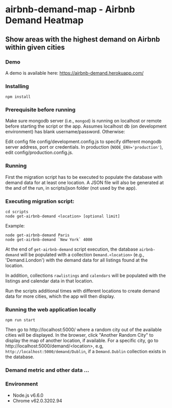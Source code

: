 # airbnb-demand-map - Airbnb Demand Heatmap
## Show areas with the highest demand on Airbnb within given cities


### Demo 
A demo is available here: https://airbnb-demand.herokuapp.com/


### Installing
```
npm install
```

### Prerequisite before running
Make sure mongodb server (i.e., `mongod`) is running on localhost or remote before starting the script or the app.
Assumes localhost db (on development environment) has blank username/password. Otherwise:

Edit config file config/development.config.js to specify different mongodb server address, port or credentials. 
In production (`NODE_ENV='production'`), edit config/production.config.js. 


### Running 

First the migration script has to be executed to populate the database with demand data for at least one location. A JSON file will also be generated at the and of the run, in scripts/json folder (not used by the app).

### Executing migration script:
```
cd scripts
node get-airbnb-demand <location> [optional limit]
```

Example:
```
node get-airbnb-demand Paris
node get-airbnb-demand `New York` 4000
```

At the end of `get-airbnb-demand` script execution, the database `airbnb-demand` will be populated with a collection `Demand.<location>` (e.g., 'Demand.London') with the demand data for all listings found at the location. 

In addition, collections `rawlistings` and `calendars` will be populated with the listings and calendar data in that location. 

Run the scripts additional times with different locations to create demand data for more cities, which the app will then display.


### Running the web application locally
``npm run start
``

Then go to http://localhost:5000/ where a random city out of the available cities will be displayed. 
In the browser, click "Another Random City" to display the map of another location, if available. 
For a specific city, go to http://localhost:5000/demand/\<location\>, e.g, `http://localhost:5000/demand/Dublin`, 
if a `Demand.Dublin` collection exists in the database.



### Demand metric and other data ...

### Environment

* Node.js v6.6.0
* Chrome v62.0.3202.94 


